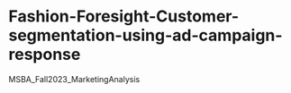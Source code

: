 # Fashion-Foresight-Customer-segmentation-using-ad-campaign-response
MSBA_Fall2023_MarketingAnalysis
